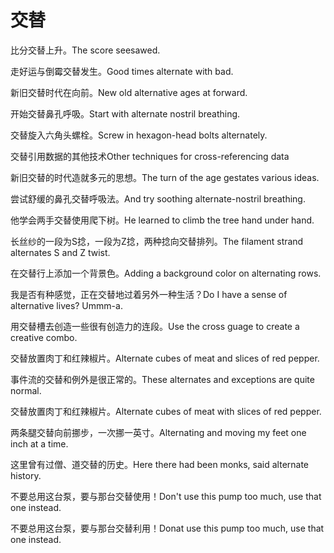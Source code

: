 # 交替

<p><span class="chinese">比分交替上升。</span><span class="english">The score seesawed.</span></p>

<p><span class="chinese">走好运与倒霉交替发生。</span><span class="english">Good times alternate with bad.</span></p>

<p><span class="chinese">新旧交替时代在向前。</span><span class="english">New old alternative ages at forward.</span></p>

<p><span class="chinese">开始交替鼻孔呼吸。</span><span class="english">Start with alternate nostril breathing.</span></p>

<p><span class="chinese">交替旋入六角头螺栓。</span><span class="english">Screw in hexagon-head bolts alternately.</span></p>

<p><span class="chinese">交替引用数据的其他技术</span><span class="english">Other techniques for cross-referencing data</span></p>

<p><span class="chinese">新旧交替的时代造就多元的思想。</span><span class="english">The turn of the age gestates various ideas.</span></p>

<p><span class="chinese">尝试舒缓的鼻孔交替呼吸法。</span><span class="english">And try soothing alternate-nostril breathing.</span></p>

<p><span class="chinese">他学会两手交替使用爬下树。</span><span class="english">He learned to climb the tree hand under hand.</span></p>

<p><span class="chinese">长丝纱的一段为S捻，一段为Z捻，两种捻向交替排列。</span><span class="english">The filament strand alternates S and Z twist.</span></p>

<p><span class="chinese">在交替行上添加一个背景色。</span><span class="english">Adding a background color on alternating rows.</span></p>

<p><span class="chinese">我是否有种感觉，正在交替地过着另外一种生活？</span><span class="english">Do I have a sense of alternative lives? Ummm-a.</span></p>

<p><span class="chinese">用交替槽去创造一些很有创造力的连段。</span><span class="english">Use the cross guage to create a creative combo.</span></p>

<p><span class="chinese">交替放置肉丁和红辣椒片。</span><span class="english">Alternate cubes of meat and slices of red pepper.</span></p>

<p><span class="chinese">事件流的交替和例外是很正常的。</span><span class="english">These alternates and exceptions are quite normal.</span></p>

<p><span class="chinese">交替放置肉丁和红辣椒片。</span><span class="english">Alternate cubes of meat with slices of red pepper.</span></p>

<p><span class="chinese">两条腿交替向前挪步，一次挪一英寸。</span><span class="english">Alternating and moving my feet one inch at a time.</span></p>

<p><span class="chinese">这里曾有过僧、道交替的历史。</span><span class="english">Here there had been monks, said alternate history.</span></p>

<p><span class="chinese">不要总用这台泵，要与那台交替使用！</span><span class="english">Don't use this pump too much, use that one instead.</span></p>

<p><span class="chinese">不要总用这台泵，要与那台交替利用！</span><span class="english">Donat use this pump too much, use that one instead.</span></p>

